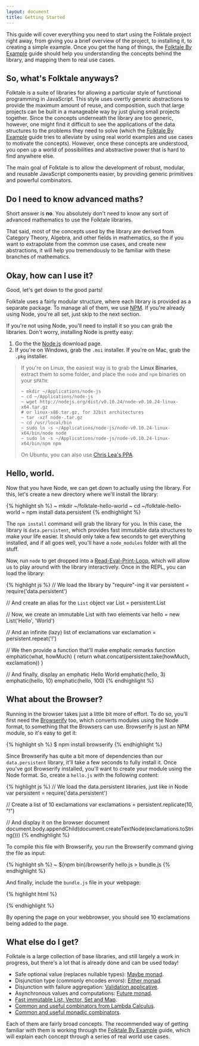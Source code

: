 ```yaml
---
layout: document
title: Getting Started
---
```



This guide will cover everything you need to start using the Folktale project
right away, from giving you a brief overview of the project, to installing it,
to creating a simple example. Once you get the hang of things, the
[Folktale By Example][] guide should help you
understanding the concepts behind the library, and mapping them to real use
cases.

[Folktale By Example]: /documentation/by-example


## So, what's Folktale anyways?

Folktale is a suite of libraries for allowing a particular style of functional
programming in JavaScript. This style uses overtly generic abstractions to
provide the maximum amount of reuse, and composition, such that large
projects can be built in a manageable way by just gluing small projects
together. Since the concepts underneath the library are too generic, however,
one might find it difficult to see the applications of the data structures to
the problems they need to solve (which the [Folktale By Example][] guide tries
to alleviate by using real world examples and use cases to motivate the
concepts). However, once these concepts are understood, you open up a world of
possibilities and abstractive power that is hard to find anywhere else.

The main goal of Folktale is to allow the development of robust, modular, and
reusable JavaScript components easier, by providing generic primitives and
powerful combinators.


## Do I need to know advanced maths?

Short answer is **no**. You absolutely don't need to know any sort of advanced
mathematics to use the Folktale libraries. 

That said, most of the concepts used by the library are derived from Category
Theory, Algebra, and other fields in mathematics, so the if you want to
extrapolate from the common use cases, and create new abstractions, it will
help you tremendously to be familiar with these branches of mathematics.


## Okay, how can I use it?

Good, let's get down to the good parts!

Folktale uses a fairly modular structure, where each library is provided as a
separate package. To manage all of them, we use [NPM][]. If you're already
using Node, you're all set, just skip to the next section.

If you're not using Node, you'll need to install it so you can grab the
libraries. Don't worry, installing Node is pretty easy:

 1. Go the the [Node.js][] download page.
 2. If you're on Windows, grab the `.msi` installer. If you're on Mac, grab the
    `.pkg` installer.
    
[NPM]: http://npmjs.org/
[Node.js]: http://nodejs.org/download/


> If you're on Linux, the easiest way is to grab the **Linux Binaries**, extract
> them to some folder, and place the `node` and `npm` binaries on your `$PATH`:
>
>     ~ mkdir ~/Applications/node-js
>     ~ cd ~/Applications/node-js
>     ~ wget http://nodejs.org/dist/v0.10.24/node-v0.10.24-linux-x64.tar.gz
>     # or linux-x86.tar.gz, for 32bit architectures
>     ~ tar -xzf node-.tar.gz
>     ~ cd /usr/local/bin
>     ~ sudo ln -s ~/Applications/node-js/node-v0.10.24-linux-x64/bin/node node
>     ~ sudo ln -s ~/Applications/node-js/node-v0.10.24-linux-x64/bin/npm npm
>
> On Ubuntu, you can also use
> [Chris Lea's PPA](https://launchpad.net/~chris-lea/+archive/node.js/).


## Hello, world.

Now that you have Node, we can get down to actually using the library. For
this, let's create a new directory where we'll install the library:

{% highlight sh %}
~ mkdir ~/folktale-hello-world
~ cd ~/folktale-hello-world
~ npm install data.persistent
{% endhighlight %}

The `npm install` command will grab the library for you. In this case, the
library is `data.persistent`, which provides fast immutable data structures to
make your life easier. It should only take a few seconds to get everything
installed, and if all goes well, you'll have a `node_modules` folder with all
the stuff.

Now, run `node` to get dropped into a [Read-Eval-Print-Loop][REPL], which will
allow us to play around with the library interactively. Once in the REPL, you
can load the library:

[REPL]: http://en.wikipedia.org/wiki/Read%E2%80%93eval%E2%80%93print_loop

{% highlight js %}
// We load the library by "require"-ing it
var persistent = require('data.persistent')

// And create an alias for the `List` object
var List = persistent.List

// Now, we create an immutable List with two elements
var hello = new List('Hello', 'World')

// And an infinite (lazy) list of exclamations
var exclamation = persistent.repeat('!')

// We then provide a function that'll make emphatic remarks
function emphatic(what, howMuch) {
  return what.concat(persistent.take(howMuch, exclamation))
}

// And finally, display an emphatic Hello World
emphatic(hello, 3)
emphatic(hello, 10)
emphatic(hello, 100)
{% endhighlight %}


## What about the Browser?

Running in the browser takes just a little bit more of effort. To do so, you'll
first need the [Browserify][] too, which converts modules using the Node
format, to something that the Browsers can use. Browserify is just an NPM
module, so it's easy to get it:

[Browserify]: http://browserify.org/

{% highlight sh %}
$ npm install browserify
{% endhighlight %}

Since Browserify has quite a bit more of dependencies than our
`data.persistent` library, it'll take a few seconds to fully install it. Once
you've got Browserify installed, you'll want to create your module using the
Node format. So, create a `hello.js` with the following content:

{% highlight js %}
// We load the data.persistent libraries, just like in Node
var persistent = require('data.persistent')

// Create a list of 10 exclamations
var exclamations = persistent.replicate(10, "!")

// And display it on the browser document
document.body.appendChild(document.createTextNode(exclamations.toString()))
{% endhighlight %}

To compile this file with Browserify, you run the Browserify command giving the
file as input:

{% highlight sh %}
~ $(npm bin)/browserify hello.js > bundle.js
{% endhighlight %}

And finally, include the `bundle.js` file in your webpage:

{% highlight html %}
<!DOCTYPE html>
<html>
  <head>
    <title>Hello, World</title>
  </head>
  <body>
    <script src="bundle.js"></script>
  </body>
</html>
{% endhighlight %}

By opening the page on your webbrowser, you should see 10 exclamations being
added to the page.


## What else do I get?

Folktale is a large collection of base libraries, and still largely a work in
progress, but there's a lot that is already done and can be used today!

 -  Safe optional value (replaces nullable types): [Maybe monad][].
 -  Disjunction type (commonly encodes errors): [Either monad][].
 -  Disjunction with failure aggregation: [Validation applicative][].
 -  Asynchronous values and computations: [Future monad][].
 -  [Fast immutable List, Vector, Set and Map][persistent].
 -  [Common and useful combinators from Lambda Calculus][lambda].
 -  [Common and useful monadic combinators][monads].

Each of them are fairly broad concepts. The recommended way of getting familiar
with them is working through the [Folktale By Example][] guide, which
will explain each concept through a series of real world use cases.

[Maybe monad]: https://github.com/folktale/monads.maybe
[Either monad]: https://github.com/folktale/monads.either
[Validation applicative]: https://github.com/folktale/applicatives.validation
[Future monad]: https://github.com/folktale/monads.future
[persistent]: https://github.com/folktale/data.persistent
[lambda]: https://github.com/folktale/core.lambda
[monads]: https://github.com/folktale/control.monads
